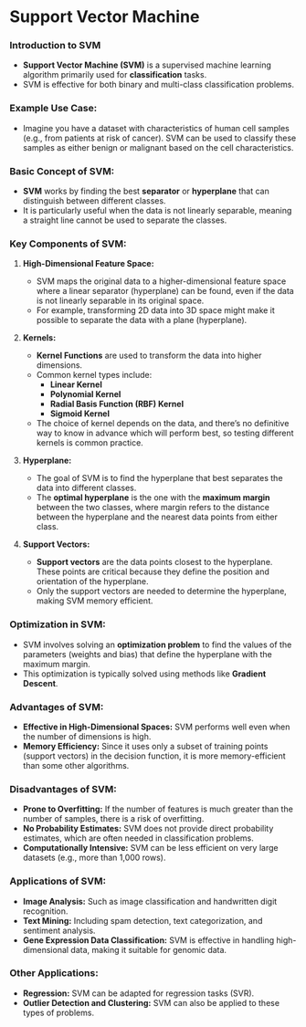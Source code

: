 # Support Vector Machine 

### **Introduction to SVM**
- **Support Vector Machine (SVM)** is a supervised machine learning algorithm primarily used for **classification** tasks.
- SVM is effective for both binary and multi-class classification problems.

### **Example Use Case:**
- Imagine you have a dataset with characteristics of human cell samples (e.g., from patients at risk of cancer). SVM can be used to classify these samples as either benign or malignant based on the cell characteristics.

### **Basic Concept of SVM:**
- **SVM** works by finding the best **separator** or **hyperplane** that can distinguish between different classes.
- It is particularly useful when the data is not linearly separable, meaning a straight line cannot be used to separate the classes.

### **Key Components of SVM:**
1. **High-Dimensional Feature Space:**
   - SVM maps the original data to a higher-dimensional feature space where a linear separator (hyperplane) can be found, even if the data is not linearly separable in its original space.
   - For example, transforming 2D data into 3D space might make it possible to separate the data with a plane (hyperplane).

2. **Kernels:**
   - **Kernel Functions** are used to transform the data into higher dimensions.
   - Common kernel types include:
     - **Linear Kernel**
     - **Polynomial Kernel**
     - **Radial Basis Function (RBF) Kernel**
     - **Sigmoid Kernel**
   - The choice of kernel depends on the data, and there’s no definitive way to know in advance which will perform best, so testing different kernels is common practice.

3. **Hyperplane:**
   - The goal of SVM is to find the hyperplane that best separates the data into different classes.
   - The **optimal hyperplane** is the one with the **maximum margin** between the two classes, where margin refers to the distance between the hyperplane and the nearest data points from either class.

4. **Support Vectors:**
   - **Support vectors** are the data points closest to the hyperplane. These points are critical because they define the position and orientation of the hyperplane.
   - Only the support vectors are needed to determine the hyperplane, making SVM memory efficient.

### **Optimization in SVM:**
- SVM involves solving an **optimization problem** to find the values of the parameters (weights and bias) that define the hyperplane with the maximum margin.
- This optimization is typically solved using methods like **Gradient Descent**.

### **Advantages of SVM:**
- **Effective in High-Dimensional Spaces:** SVM performs well even when the number of dimensions is high.
- **Memory Efficiency:** Since it uses only a subset of training points (support vectors) in the decision function, it is more memory-efficient than some other algorithms.

### **Disadvantages of SVM:**
- **Prone to Overfitting:** If the number of features is much greater than the number of samples, there is a risk of overfitting.
- **No Probability Estimates:** SVM does not provide direct probability estimates, which are often needed in classification problems.
- **Computationally Intensive:** SVM can be less efficient on very large datasets (e.g., more than 1,000 rows).

### **Applications of SVM:**
- **Image Analysis:** Such as image classification and handwritten digit recognition.
- **Text Mining:** Including spam detection, text categorization, and sentiment analysis.
- **Gene Expression Data Classification:** SVM is effective in handling high-dimensional data, making it suitable for genomic data.

### **Other Applications:**
- **Regression:** SVM can be adapted for regression tasks (SVR).
- **Outlier Detection and Clustering:** SVM can also be applied to these types of problems.

